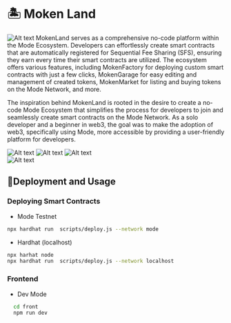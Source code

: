 
# 🏝️ Moken Land
![Alt text](mokenthumb.png)
MokenLand serves as a comprehensive no-code platform within the Mode Ecosystem. Developers can effortlessly create smart contracts that are automatically registered for Sequential Fee Sharing (SFS), ensuring they earn every time their smart contracts are utilized. The ecosystem offers various features, including MokenFactory for deploying custom smart contracts with just a few clicks, MokenGarage for easy editing and management of created tokens, MokenMarket for listing and buying tokens on the Mode Network, and more.

The inspiration behind MokenLand is rooted in the desire to create a no-code Mode Ecosystem that simplifies the process for developers to join and seamlessly create smart contracts on the Mode Network. As a solo developer and a beginner in web3, the goal was to make the adoption of web3, specifically using Mode, more accessible by providing a user-friendly platform for developers.

![Alt text](mo4.png)
![Alt text](mo3.png)
![Alt text](mo2.png)  
![Alt text](mo1.png)

## 🦀Deployment and Usage
### Deploying Smart Contracts
- Mode Testnet 
```bash
npx hardhat run  scripts/deploy.js --network mode
```
- Hardhat (localhost)
```bash
npx harhat node
npx hardhat run  scripts/deploy.js --network localhost
```

### Frontend
- Dev Mode
```bash
  cd front
  npm run dev
```